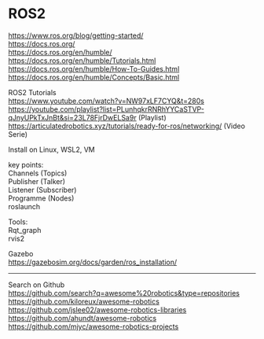 # ROS2  
https://www.ros.org/blog/getting-started/  
https://docs.ros.org/  
https://docs.ros.org/en/humble/   
https://docs.ros.org/en/humble/Tutorials.html   
https://docs.ros.org/en/humble/How-To-Guides.html   
https://docs.ros.org/en/humble/Concepts/Basic.html  

ROS2 Tutorials  
https://www.youtube.com/watch?v=NW97xLF7CYQ&t=280s  
https://youtube.com/playlist?list=PLunhqkrRNRhYYCaSTVP-qJnyUPkTxJnBt&si=23L78FjrDwELSa9r (Playlist)  
https://articulatedrobotics.xyz/tutorials/ready-for-ros/networking/ (Video Serie)  

Install on Linux, WSL2, VM  

key points:  
Channels (Topics)  
Publisher (Talker)  
Listener (Subscriber)  
Programme (Nodes)  
roslaunch <xml-datei>  

Tools:  
Rqt_graph  
rvis2  

Gazebo  
https://gazebosim.org/docs/garden/ros_installation/  

---

Search on Github  
https://github.com/search?q=awesome%20robotics&type=repositories  
https://github.com/kiloreux/awesome-robotics  
https://github.com/jslee02/awesome-robotics-libraries  
https://github.com/ahundt/awesome-robotics  
https://github.com/mjyc/awesome-robotics-projects  

